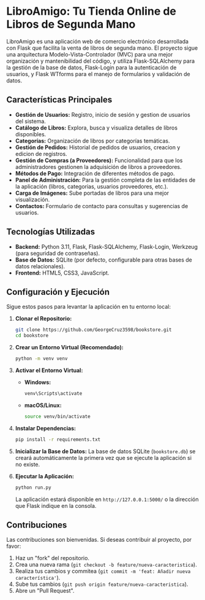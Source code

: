 # LibroAmigo: Tu Tienda Online de Libros de Segunda Mano

LibroAmigo es una aplicación web de comercio electrónico desarrollada con Flask que facilita la venta de libros de segunda mano. El proyecto sigue una arquitectura Modelo-Vista-Controlador (MVC) para una mejor organización y mantenibilidad del código, y utiliza Flask-SQLAlchemy para la gestión de la base de datos, Flask-Login para la autenticación de usuarios, y Flask WTforms para el manejo de formularios y validación de datos.

## Características Principales

* **Gestión de Usuarios:** Registro, inicio de sesión y gestion de usuarios del sistema.
* **Catálogo de Libros:** Explora, busca y visualiza detalles de libros disponibles.
* **Categorías:** Organización de libros por categorías temáticas.
* **Gestión de Pedidos:** Historial de pedidos de usuarios, creacion y edicion de registros.
* **Gestión de Compras (a Proveedores):** Funcionalidad para que los administradores gestionen la adquisición de libros a proveedores.
* **Métodos de Pago:** Integración de diferentes métodos de pago.
* **Panel de Administración:** Para la gestión completa de las entidades de la aplicación (libros, categorias, usuarios proveedores, etc.).
* **Carga de Imágenes:** Sube portadas de libros para una mejor visualización.
* **Contactos:** Formulario de contacto para consultas y sugerencias de usuarios.

## Tecnologías Utilizadas

* **Backend:** Python 3.11, Flask, Flask-SQLAlchemy, Flask-Login, Werkzeug (para seguridad de contraseñas).
* **Base de Datos:** SQLite (por defecto, configurable para otras bases de datos relacionales).
* **Frontend:** HTML5, CSS3, JavaScript.

## Configuración y Ejecución

Sigue estos pasos para levantar la aplicación en tu entorno local:

1.  **Clonar el Repositorio:**
    ```bash
    git clone https://github.com/GeorgeCruz3598/bookstore.git
    cd bookstore
    ```

2.  **Crear un Entorno Virtual (Recomendado):**
    ```bash
    python -m venv venv
    ```

3.  **Activar el Entorno Virtual:**
    * **Windows:**
        ```bash
        venv\Scripts\activate
        ```
    * **macOS/Linux:**
        ```bash
        source venv/bin/activate
        ```

4.  **Instalar Dependencias:**
    ```bash
    pip install -r requirements.txt
    ```
    
5.  **Inicializar la Base de Datos:**
    La base de datos SQLite (`bookstore.db`) se creará automáticamente la primera vez que se ejecute la aplicación si no existe. 

6.  **Ejecutar la Aplicación:**
    ```bash
    python run.py
    ```
    La aplicación estará disponible en `http://127.0.0.1:5000/` o la dirección que Flask indique en la consola.

## Contribuciones

Las contribuciones son bienvenidas. Si deseas contribuir al proyecto, por favor:

1.  Haz un "fork" del repositorio.
2.  Crea una nueva rama (`git checkout -b feature/nueva-caracteristica`).
3.  Realiza tus cambios y commitea (`git commit -m 'feat: Añadir nueva característica'`).
4.  Sube tus cambios (`git push origin feature/nueva-caracteristica`).
5.  Abre un "Pull Request".
